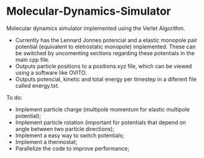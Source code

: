 # Molecular-Dynamics-Simulator
Molecular dynamics simulator implemented using the Verlet Algorithm.

- Currently has the Lennard Jonnes potencial and a elastic monopole pair potential (equivalent to eletrostatic monopole) implemented. These can be switched by uncomenting sections regarding these potentials in the main cpp file.
- Outputs particle positions to a positions.xyz file, which can be viewed using a software like OVITO.
- Outputs potencial, kinetic and total energy per timestep in a diferent file called energy.txt.

To do:
- Implement particle charge (multipole momentum for elastic multipole potential);
- Implement particle rotation (important for potentials that depend on angle between two particle directions);
- Implement a easy way to switch potentials;
- Implement a thermostat;
- Parallelize the code to improve performance;

